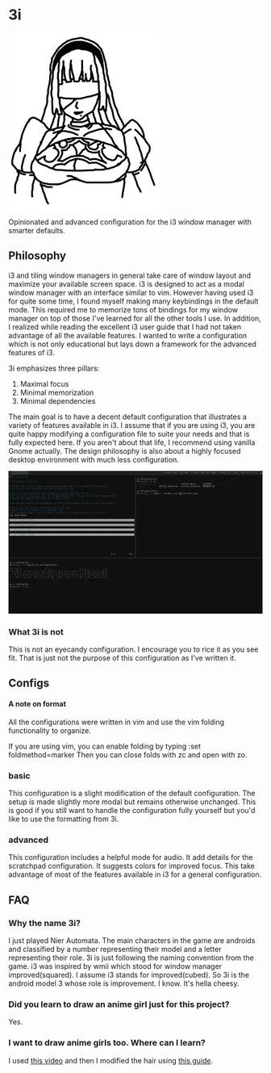 # 3i

![3i](3i_resized.png)

Opinionated and advanced configuration for the i3 window manager with smarter defaults.

## Philosophy

i3 and tiling window managers in general take care of window layout and maximize your available screen space.
i3 is designed to act as a modal window manager with an interface similar to vim.
However having used i3 for quite some time, I found myself making many keybindings in the default mode.
This required me to memorize tons of bindings for my window manager on top of those I've learned for all the other tools I use.
In addition, I realized while reading the excellent i3 user guide that I had not taken advantage of all the available features.
I wanted to write a configuration which is not only educational but lays down a framework for the advanced features of i3.

3i emphasizes three pillars:

1. Maximal focus
2. Minimal memorization
3. Minimal dependencies

The main goal is to have a decent default configuration that illustrates a variety of features available in i3.
I assume that if you are using i3, you are quite happy modifying a configuration file to suite your needs and that is fully expected here.
If you aren't about that life, I recommend using vanilla Gnome actually.
The design philosophy is also about a highly focused desktop environment with much less configuration.

![Screenshot of environment](screenshot.png)

### What 3i is not

This is not an eyecandy configuration.
I encourage you to rice it as you see fit.
That is just not the purpose of this configuration as I've written it.

## Configs

#### A note on format

All the configurations were written in vim and use the vim folding functionality to organize.

If you are using vim, you can enable folding by typing :set foldmethod=marker
Then you can close folds with zc and open with zo.

### basic

This configuration is a slight modification of the default configuration.
The setup is made slightly more modal but remains otherwise unchanged.
This is good if you still want to handle the configuration fully yourself but you'd like to use the formatting from 3i.

### advanced

This configuration includes a helpful mode for audio.
It add details for the scratchpad configuration.
It suggests colors for improved focus.
This take advantage of most of the features available in i3 for a general configuration.

## FAQ

### Why the name 3i?

I just played Nier Automata.
The main characters in the game are androids and classified by a number representing their model and a letter representing their role.
3i is just following the naming convention from the game.
i3 was inspired by wmii which stood for window manager improved(squared).
I assume i3 stands for improved(cubed).
So 3i is the android model 3 whose role is improvement.
I know.
It's hella cheesy.

### Did you learn to draw an anime girl just for this project?

Yes.

### I want to draw anime girls too. Where can I learn?

I used [this video](https://www.youtube.com/watch?v=2GbSCdoyO_I) and then I modified the hair using [this guide](https://www.animeoutline.com/how-to-draw-anime-and-manga-hair-female/).

